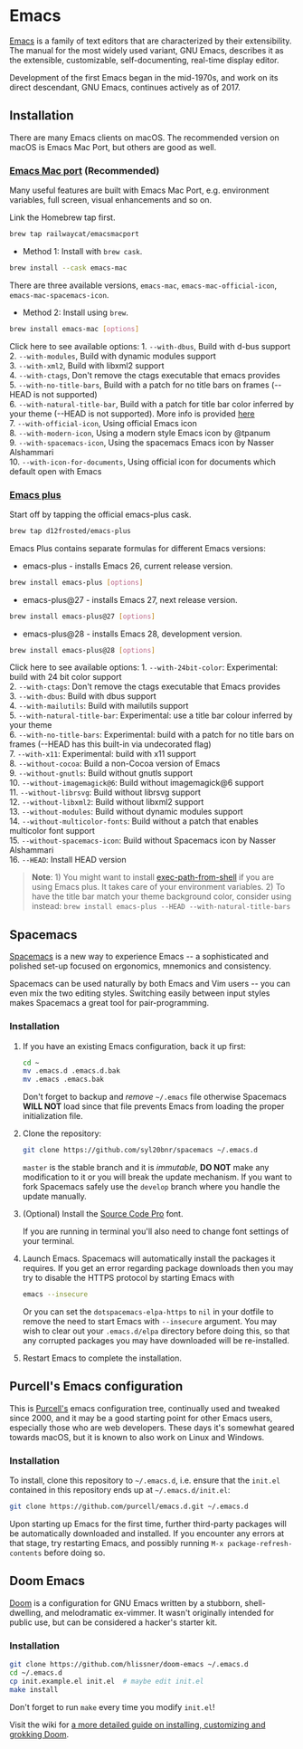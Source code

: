 # Emacs

[Emacs](https://www.gnu.org/software/emacs/) is a family of text editors that are characterized by their extensibility. The manual for the most widely used variant, GNU Emacs, describes it as the extensible, customizable, self-documenting, real-time display editor.

Development of the first Emacs began in the mid-1970s, and work on its direct descendant, GNU Emacs, continues actively as of 2017.

## Installation

There are many Emacs clients on macOS. The recommended version on macOS is Emacs Mac Port, but others are good as well.

### [Emacs Mac port](https://bitbucket.org/mituharu/emacs-mac/overview) \(Recommended\)

Many useful features are built with Emacs Mac Port, e.g. environment variables, full screen, visual enhancements and so on.

Link the Homebrew tap first.

```bash
brew tap railwaycat/emacsmacport
```

* Method 1: Install with `brew cask`.

```bash
brew install --cask emacs-mac
```

There are three available versions, `emacs-mac`, `emacs-mac-official-icon`, `emacs-mac-spacemacs-icon`.

* Method 2: Install using `brew`.

```bash
brew install emacs-mac [options]
```

Click here to see available options: 1. `--with-dbus`, Build with d-bus support  
 2. `--with-modules`, Build with dynamic modules support  
 3. `--with-xml2`, Build with libxml2 support  
 4. `--with-ctags`, Don't remove the ctags executable that emacs provides  
 5. `--with-no-title-bars`, Build with a patch for no title bars on frames \(--HEAD is not supported\)  
 6. `--with-natural-title-bar`, Build with a patch for title bar color inferred by your theme \(--HEAD is not supported\). More info is provided [here](https://github.com/railwaycat/homebrew-emacsmacport/wiki/Natural-Title-Bar)  
 7. `--with-official-icon`, Using official Emacs icon  
 8. `--with-modern-icon`, Using a modern style Emacs icon by @tpanum  
 9. `--with-spacemacs-icon`, Using the spacemacs Emacs icon by Nasser Alshammari  
 10. `--with-icon-for-documents`, Using official icon for documents which default open with Emacs  


### [Emacs plus](https://github.com/d12frosted/homebrew-emacs-plus#emacs-plus)

Start off by tapping the official emacs-plus cask.

```bash
brew tap d12frosted/emacs-plus
```

Emacs Plus contains separate formulas for different Emacs versions:

* emacs-plus - installs Emacs 26, current release version.

```bash
brew install emacs-plus [options]
```

* emacs-plus@27 - installs Emacs 27, next release version.

```bash
brew install emacs-plus@27 [options]
```

* emacs-plus@28 - installs Emacs 28, development version.

```bash
brew install emacs-plus@28 [options]
```

Click here to see available options: 1. `--with-24bit-color`: Experimental: build with 24 bit color support  
 2. `--with-ctags`: Don't remove the ctags executable that Emacs provides  
 3. `--with-dbus`: Build with dbus support  
 4. `--with-mailutils`: Build with mailutils support  
 5. `--with-natural-title-bar`: Experimental: use a title bar colour inferred by your theme  
 6. `--with-no-title-bars`: Experimental: build with a patch for no title bars on frames \(--HEAD has this built-in via undecorated flag\)  
 7. `--with-x11`: Experimental: build with x11 support  
 8. `--without-cocoa`: Build a non-Cocoa version of Emacs  
 9. `--without-gnutls`: Build without gnutls support  
 10. `--without-imagemagick@6`: Build without imagemagick@6 support  
 11. `--without-librsvg`: Build without librsvg support  
 12. `--without-libxml2`: Build without libxml2 support  
 13. `--without-modules`: Build without dynamic modules support  
 14. `--without-multicolor-fonts`: Build without a patch that enables multicolor font support  
 15. `--without-spacemacs-icon`: Build without Spacemacs icon by Nasser Alshammari  
 16. `--HEAD`: Install HEAD version  


> **Note**: 1\) You might want to install [exec-path-from-shell](https://github.com/purcell/exec-path-from-shell) if you are using Emacs plus. It takes care of your environment variables. 2\) To have the title bar match your theme background color, consider using instead: `brew install emacs-plus --HEAD --with-natural-title-bars`

## Spacemacs

[Spacemacs](https://github.com/syl20bnr/spacemacs/blob/master/README.md) is a new way to experience Emacs -- a sophisticated and polished set-up focused on ergonomics, mnemonics and consistency.

Spacemacs can be used naturally by both Emacs and Vim users -- you can even mix the two editing styles. Switching easily between input styles makes Spacemacs a great tool for pair-programming.

### Installation

1. If you have an existing Emacs configuration, back it up first:

   ```bash
   cd ~
   mv .emacs.d .emacs.d.bak
   mv .emacs .emacs.bak
   ```

   Don't forget to backup and _remove_ `~/.emacs` file otherwise Spacemacs **WILL NOT** load since that file prevents Emacs from loading the proper initialization file.

2. Clone the repository:

   ```bash
   git clone https://github.com/syl20bnr/spacemacs ~/.emacs.d
   ```

   `master` is the stable branch and it is _immutable_, **DO NOT** make any modification to it or you will break the update mechanism. If you want to fork Spacemacs safely use the `develop` branch where you handle the update manually.

3. \(Optional\) Install the [Source Code Pro](https://github.com/adobe-fonts/source-code-pro) font.

   If you are running in terminal you'll also need to change font settings of your terminal.

4. Launch Emacs. Spacemacs will automatically install the packages it requires. If you get an error regarding package downloads then you may try to disable the HTTPS protocol by starting Emacs with

   ```bash
   emacs --insecure
   ```

   Or you can set the `dotspacemacs-elpa-https` to `nil` in your dotfile to remove the need to start Emacs with `--insecure` argument. You may wish to clear out your `.emacs.d/elpa` directory before doing this, so that any corrupted packages you may have downloaded will be re-installed.

5. Restart Emacs to complete the installation.

## Purcell's Emacs configuration

This is [Purcell's](https://github.com/purcell/emacs.d) emacs configuration tree, continually used and tweaked since 2000, and it may be a good starting point for other Emacs users, especially those who are web developers. These days it's somewhat geared towards macOS, but it is known to also work on Linux and Windows.

### Installation

To install, clone this repository to `~/.emacs.d`, i.e. ensure that the `init.el` contained in this repository ends up at `~/.emacs.d/init.el`:

```bash
git clone https://github.com/purcell/emacs.d.git ~/.emacs.d
```

Upon starting up Emacs for the first time, further third-party packages will be automatically downloaded and installed. If you encounter any errors at that stage, try restarting Emacs, and possibly running `M-x package-refresh-contents` before doing so.

## Doom Emacs

[Doom](https://github.com/hlissner/doom-emacs) is a configuration for GNU Emacs written by a stubborn, shell-dwelling, and melodramatic ex-vimmer. It wasn't originally intended for public use, but can be considered a hacker's starter kit.

### Installation

```bash
git clone https://github.com/hlissner/doom-emacs ~/.emacs.d
cd ~/.emacs.d
cp init.example.el init.el  # maybe edit init.el
make install
```

Don't forget to run `make` every time you modify `init.el`!

Visit the wiki for [a more detailed guide on installing, customizing and grokking Doom](https://github.com/hlissner/doom-emacs/wiki).

